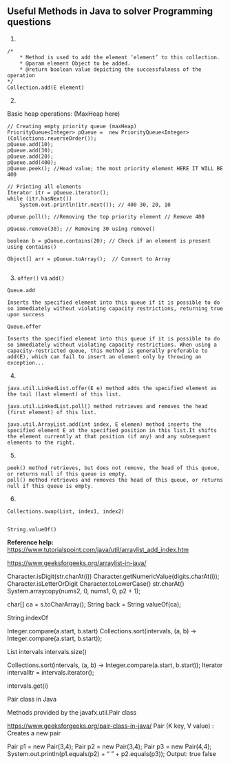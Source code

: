 ## Useful Methods in Java to solver Programming questions

1.
```
/*
    * Method is used to add the element ‘element’ to this collection.
    * @param element Object to be added.
    * @return boolean value depicting the successfulness of the operation
*/
Collection.add(E element)
```
2.
Basic heap operations: (MaxHeap here)
```
// Creating empty priority queue (maxHeap)
PriorityQueue<Integer> pQueue =  new PriorityQueue<Integer>(Collections.reverseOrder()); 
pQueue.add(10); 
pQueue.add(30); 
pQueue.add(20); 
pQueue.add(400);
pQueue.peek(); //Head value; the most priority element HERE IT WILL BE 400

// Printing all elements 
Iterator itr = pQueue.iterator();
while (itr.hasNext())
    System.out.println(itr.next()); // 400 30, 20, 10

pQueue.poll(); //Removing the top priority element // Remove 400

pQueue.remove(30); // Removing 30 using remove() 

boolean b = pQueue.contains(20); // Check if an element is present using contains()

Object[] arr = pQueue.toArray();  // Convert to Array
  
```

3. ```offer()``` vs ```add()```
```
Queue.add

Inserts the specified element into this queue if it is possible to do so immediately without violating capacity restrictions, returning true upon success

Queue.offer

Inserts the specified element into this queue if it is possible to do so immediately without violating capacity restrictions. When using a capacity-restricted queue, this method is generally preferable to add(E), which can fail to insert an element only by throwing an exception...
```
4. 
```
java.util.LinkedList.offer(E e) method adds the specified element as the tail (last element) of this list.

java.util.LinkedList.poll() method retrieves and removes the head (first element) of this list.

java.util.ArrayList.add(int index, E elemen) method inserts the specified element E at the specified position in this list.It shifts the element currently at that position (if any) and any subsequent elements to the right.
```

5.
```
peek() method retrieves, but does not remove, the head of this queue, or returns null if this queue is empty.
poll() method retrieves and removes the head of this queue, or returns null if this queue is empty.
```

6.
```
Collections.swap(List, index1, index2)
```

```
```

```
String.valueOf()
```

**Reference help:** 
https://www.tutorialspoint.com/java/util/arraylist_add_index.htm

https://www.geeksforgeeks.org/arraylist-in-java/



Character.isDigit(str.charAt(i))
Character.getNumericValue(digits.charAt(i));
Character.isLetterOrDigit
Character.toLowerCase()
str.charAt()
 System.arraycopy(nums2, 0, nums1, 0, p2 + 1);

char[] ca = s.toCharArray();
String back = String.valueOf(ca);


String.indexOf


Integer.compare(a.start, b.start)
Collections.sort(intervals, (a, b) -> Integer.compare(a.start, b.start));


List<Interval> intervals
intervals.size()

Collections.sort(intervals, (a, b) -> Integer.compare(a.start, b.start));
Iterator<Interval> intervalItr = intervals.iterator();

intervals.get(i)


Pair class in Java

Methods provided by the javafx.util.Pair class

https://www.geeksforgeeks.org/pair-class-in-java/
Pair (K key, V value) : Creates a new pair

Pair p1 = new Pair(3,4); 
Pair p2 = new Pair(3,4); 
Pair p3 = new Pair(4,4); 
System.out.println(p1.equals(p2) + “ ” + p2.equals(p3)); 
Output: true false
